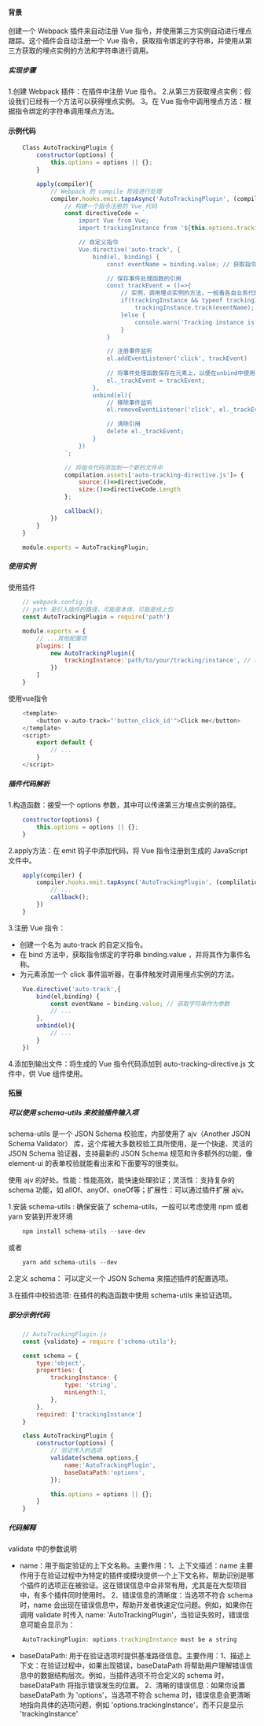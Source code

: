 

#### 背景
创建一个 Webpack 插件来自动注册 Vue 指令，并使用第三方实例自动进行埋点跟踪。这个插件会自动注册一个 Vue 指令，获取指令绑定的字符串，并使用从第三方获取的埋点实例的方法和字符串进行调用。

##### 实现步骤

1.创建 Webpack 插件：在插件中注册 Vue 指令。
2.从第三方获取埋点实例：假设我们已经有一个方法可以获得埋点实例。
3。在 Vue 指令中调用埋点方法：根据指令绑定的字符串调用埋点方法。

#### 示例代码
```js
    Class AutoTrackingPlugin {
        constructor(options) {
            this.options = options || {};
        }

        apply(compiler){
            // Webpack 的 compile 阶段进行处理
            compiler.hooks.emit.tapsAsync('AutoTrackingPlugin', (compilation,callback)=>{
                // 构建一个指令注册的 Vue 代码
                const directiveCode = `
                    import Vue from Vue;
                    import trackingInstance from '${this.options.trackingInstance}';

                    // 自定义指令
                    Vue.directive('auto-track', {
                        bind(el, binding) {
                            const eventName = binding.value; // 获取指令绑定的字符串

                            // 保存事件处理函数的引用
                            const trackEvent = ()=>{
                                // 实例，调用埋点实例的方法，一般看各自业务代码的各自实现
                                if(trackingInstance && typeof trackingInstance.track==='function') {
                                    trackingInstance.track(eventName);
                                }else {
                                    console.warn('Tracking instance is not avaliable or track method is not a function.')
                                }
                            }

                            // 注册事件监听
                            el.addEventListener('click', trackEvent)
                            
                            // 将事件处理函数保存在元素上，以便在unbind中使用
                            el._trackEvent = trackEvent;
                        },
                        unbind(el){
                            // 移除事件监听
                            el.removeEventListener('click', el._trackEvent)

                            // 清除引用
                            delete el._trackEvent; 
                        }
                    })
                `;

                // 将指令代码添加到一个新的文件中
                compilation.assets['auto-tracking-directive.js']= {
                    source:()=>directiveCode,
                    size:()=>directiveCode.Length
                };

                callback();
            })
        }
    }

    module.exports = AutoTrackingPlugin;
```


##### 使用实例
使用插件
```js
    // webpack.config.js
    // path 是引入插件的路径，可能是本体，可能是线上包
    const AutoTrackingPlugin = require('path')

    module.exports = {
        // ...其他配置项
        plugins: [
            new AutoTrackingPlugin({
                trackingInstance:'path/to/your/tracking/instance', // 埋点实例路径
            })
        ]
    }
```

使用vue指令
```js
    <template>
        <button v-auto-track="'button_click_id'">Click me</button>
    </template>
    <script>
        export default {
            // ...
        }
    </script>
```

##### 插件代码解析
1.构造函数：接受一个 options 参数，其中可以传递第三方埋点实例的路径。
```js
    constructor(options) {
        this.options = options || {};
    }
```
2.apply方法：在 emit 钩子中添加代码，将 Vue 指令注册到生成的 JavaScript 文件中。
```js
    apply(compiler) {
        compiler.hooks.emit.tapAsync('AutoTrackingPlugin', (complilation,callback)=>{
            // ...
            callback();
        })
    }
```
3.注册 Vue 指令：
+ 创建一个名为 auto-track 的自定义指令。
+ 在 bind 方法中，获取指令绑定的字符串 binding.value ，并将其作为事件名称。
+ 为元素添加一个 click 事件监听器，在事件触发时调用埋点实例的方法。
```js
    Vue.directive('auto-track',{
        bind(el,binding) {
            const eventName = binding.value; // 获取字符串作为参数
            // ...
        },
        unbind(el){
            // ...
        }
    })
```
4.添加到输出文件：将生成的 Vue 指令代码添加到 auto-tracking-directive.js 文件中，供 Vue 组件使用。




#### 拓展
##### 可以使用 schema-utils 来校验插件输入项
schema-utils 是一个 JSON Schema 校验库，内部使用了 ajv（Another JSON Schema Validator） 库，这个库被大多数校验工具所使用，是一个快速、灵活的 JSON Schema 验证器，支持最新的 JSON Schema 规范和许多额外的功能，像 element-ui 的表单校验就能看出来和下面要写的很类似。

使用 ajv 的好处。性能：性能高效，能快速处理验证；灵活性：支持复杂的 schema 功能，如 allOf、anyOf、oneOf等；扩展性：可以通过插件扩展 ajv。

1.安装 schema-utils :
确保安装了 schema-utils，一般可以考虑使用 npm 或者 yarn 安装到开发环境
```js
    npm install schema-utils --save-dev
```
或者
```js
    yarn add schema-utils --dev
```

2.定义 schema：
可以定义一个 JSON Schema 来描述插件的配置选项。

3.在插件中校验选项:
在插件的构造函数中使用 schema-utils 来验证选项。

##### 部分示例代码
```js
    // AutoTrackingPlugin.js
    const {validate} = require ('schema-utils');

    const schema = {
        type:'object',
        properties: {
            trackingInstance: {
                type: 'string',
                minLength:1,
            },
        },
        required: ['trackingInstance']
    }

    class AutoTrackingPlugin {
        constructor(options) {
            // 验证传入的选项
            validate(schema,options,{
                name:'AutoTrackingPlugin',
                baseDataPath:'options', 
            });

            this.options = options || {};
        }
    }
```

##### 代码解释
validate 中的参数说明

+ name：用于指定验证的上下文名称。主要作用：1、上下文描述：name 主要作用于在验证过程中为特定的插件或模块提供一个上下文名称，帮助识别是哪个插件的选项正在被验证。这在错误信息中会非常有用，尤其是在大型项目中，有多个插件同时使用时。 2、错误信息的清晰度：当选项不符合 schema 时，name 会出现在错误信息中，帮助开发者快速定位问题。例如，如果你在调用 validate 时传入 name: 'AutoTrackingPlugin'，当验证失败时，错误信息可能会显示为：
```js
    AutoTrackingPlugin: options.trackingInstance must be a string
```

+ baseDataPath: 用于在验证选项时提供基准路径信息。主要作用：1、描述上下文：在验证过程中，如果出现错误，baseDataPath 将帮助用户理解错误信息中的数据结构层次。例如，当插件选项不符合定义的 schema 时，baseDataPath 将指示错误发生的位置。 2、清晰的错误信息：如果你设置 baseDataPath 为 'options'，当选项不符合 schema 时，错误信息会更清晰地指向具体的选项问题，例如 'options.trackingInstance'，而不只是显示 'trackingInstance'

